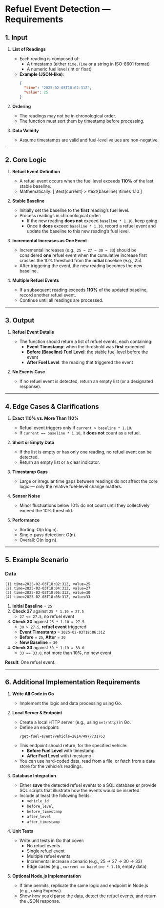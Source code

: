 # Refuel Event Detection — Requirements

## 1. Input

1. **List of Readings**  
   - Each reading is composed of:  
     - A timestamp (either `time.Time` or a string in ISO-8601 format)  
     - A numeric fuel level (int or float)  
   - **Example (JSON-like)**:
     ```json
     {
       "time": "2025-02-03T18:02:31Z",
       "value": 25
     }
     ```

2. **Ordering**  
   - The readings may not be in chronological order.  
   - The function must sort them by timestamp before processing.

3. **Data Validity**  
   - Assume timestamps are valid and fuel-level values are non-negative.

---

## 2. Core Logic

1. **Refuel Event Definition**  
   - A refuel event occurs when the fuel level exceeds **110%** of the last stable baseline.  
   - Mathematically:
     \[
     \text{current} > \text{baseline} \times 1.10
     \]

2. **Stable Baseline**  
   - Initially set the baseline to the **first** reading’s fuel level.  
   - Process readings in chronological order:  
     - If the new reading **does not** exceed `baseline * 1.10`, keep going.  
     - Once it **does** exceed `baseline * 1.10`, record a refuel event and update the baseline to this new reading’s fuel level.

3. **Incremental Increases as One Event**  
   - Incremental increases (e.g., `25 → 27 → 30 → 33`) should be considered **one** refuel event when the cumulative increase first crosses the 10% threshold from the **initial** baseline (e.g., 25).  
   - After triggering the event, the new reading becomes the new baseline.

4. **Multiple Refuel Events**  
   - If a subsequent reading exceeds **110%** of the updated baseline, record another refuel event.  
   - Continue until all readings are processed.

---

## 3. Output

1. **Refuel Event Details**  
   - The function should return a list of refuel events, each containing:  
     - **Event Timestamp**: when the threshold was **first** exceeded  
     - **Before (Baseline) Fuel Level**: the stable fuel level before the event  
     - **After Fuel Level**: the reading that triggered the event

2. **No Events Case**  
   - If no refuel event is detected, return an empty list (or a designated response).

---

## 4. Edge Cases & Clarifications

1. **Exact 110% vs. More Than 110%**  
   - Refuel event triggers only if `current > baseline * 1.10`.  
   - If `current == baseline * 1.10`, it **does not** count as a refuel.

2. **Short or Empty Data**  
   - If the list is empty or has only one reading, no refuel event can be detected.  
   - Return an empty list or a clear indicator.

3. **Timestamp Gaps**  
   - Large or irregular time gaps between readings do not affect the core logic — only the relative fuel-level change matters.

4. **Sensor Noise**  
   - Minor fluctuations below 10% do not count until they collectively exceed the 10% threshold.

5. **Performance**  
   - Sorting: O(n log n).  
   - Single-pass detection: O(n).  
   - Overall: O(n log n).

---

## 5. Example Scenario

### Data
```
(1) time=2025-02-03T18:02:31Z, value=25 
(2) time=2025-02-03T18:04:31Z, value=27 
(3) time=2025-02-03T18:06:31Z, value=30 
(4) time=2025-02-03T18:08:31Z, value=33
```

1. **Initial Baseline** = `25`  
2. **Check 27** against `25 * 1.10 = 27.5`  
   - `27 <= 27.5`, no refuel event  
3. **Check 30** against `25 * 1.10 = 27.5`  
   - `30 > 27.5`, **refuel event** triggered  
   - **Event Timestamp** = `2025-02-03T18:06:31Z`  
   - **Before** = `25`, **After** = `30`  
   - **New Baseline** = `30`  
4. **Check 33** against `30 * 1.10 = 33.0`  
   - `33 == 33.0`, not more than 10%, no new event  

**Result**: One refuel event.

---

## 6. Additional Implementation Requirements

1. **Write All Code in Go**  
   - Implement the logic and data processing using Go.

2. **Local Server & Endpoint**  
   - Create a local HTTP server (e.g., using `net/http`) in Go.  
   - Define an endpoint:
     ```
     /get-fuel-event?vehicle=281474977731763
     ```
   - This endpoint should return, for the specified vehicle:  
     - **Before Fuel Level** with timestamp  
     - **After Fuel Level** with timestamp  
   - You can use hard-coded data, read from a file, or fetch from a data store for the vehicle’s readings.

3. **Database Integration**  
   - Either **save** the detected refuel events to a SQL database **or** provide SQL scripts that illustrate how the events would be inserted.  
   - Include at least the following fields:
     - `vehicle_id`
     - `before_level`
     - `before_timestamp`
     - `after_level`
     - `after_timestamp`

4. **Unit Tests**  
   - Write unit tests in Go that cover:
     - No refuel events  
     - Single refuel event  
     - Multiple refuel events  
     - Incremental increase scenario (e.g., 25 → 27 → 30 → 33)  
     - Edge cases (e.g., `current == baseline * 1.10`, empty data)

5. **Optional Node.js Implementation**  
   - If time permits, replicate the same logic and endpoint in Node.js (e.g., using Express).  
   - Show how you’d parse the data, detect the refuel events, and return the JSON response.

